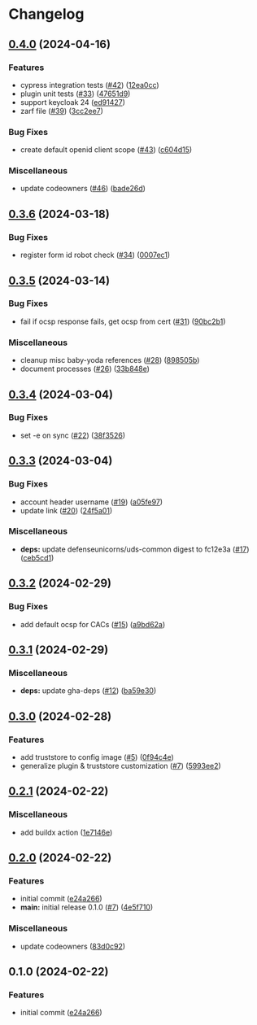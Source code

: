 # Changelog

## [0.4.0](https://github.com/defenseunicorns/uds-identity-config/compare/v0.3.6...v0.4.0) (2024-04-16)


### Features

* cypress integration tests ([#42](https://github.com/defenseunicorns/uds-identity-config/issues/42)) ([12ea0cc](https://github.com/defenseunicorns/uds-identity-config/commit/12ea0ccb0e410f6cc35a2b158bf01dd60f39fa96))
* plugin unit tests ([#33](https://github.com/defenseunicorns/uds-identity-config/issues/33)) ([47651d9](https://github.com/defenseunicorns/uds-identity-config/commit/47651d9192cfbaff88a024a6598f1e1bcc989fcd))
* support keycloak 24 ([ed91427](https://github.com/defenseunicorns/uds-identity-config/commit/ed914270395bdce2cd0320a9abacb0501d871309))
* zarf file ([#39](https://github.com/defenseunicorns/uds-identity-config/issues/39)) ([3cc2ee7](https://github.com/defenseunicorns/uds-identity-config/commit/3cc2ee7c065c4acbd6447d0b5ea506300e85fbf3))


### Bug Fixes

* create default openid client scope ([#43](https://github.com/defenseunicorns/uds-identity-config/issues/43)) ([c604d15](https://github.com/defenseunicorns/uds-identity-config/commit/c604d156abb2ddb24bca40747607cb65c3bf5d6e))


### Miscellaneous

* update codeowners ([#46](https://github.com/defenseunicorns/uds-identity-config/issues/46)) ([bade26d](https://github.com/defenseunicorns/uds-identity-config/commit/bade26dab6f626e10ff6f994c64bab8344ccc534))

## [0.3.6](https://github.com/defenseunicorns/uds-identity-config/compare/v0.3.5...v0.3.6) (2024-03-18)


### Bug Fixes

* register form id robot check ([#34](https://github.com/defenseunicorns/uds-identity-config/issues/34)) ([0007ec1](https://github.com/defenseunicorns/uds-identity-config/commit/0007ec15fb177f99703e5d728bdcd2eb37c0fc5d))

## [0.3.5](https://github.com/defenseunicorns/uds-identity-config/compare/v0.3.4...v0.3.5) (2024-03-14)


### Bug Fixes

* fail if ocsp response fails, get ocsp from cert ([#31](https://github.com/defenseunicorns/uds-identity-config/issues/31)) ([90bc2b1](https://github.com/defenseunicorns/uds-identity-config/commit/90bc2b1e5ed998d71de01be1018b7cade8fcb0d1))


### Miscellaneous

* cleanup misc baby-yoda references ([#28](https://github.com/defenseunicorns/uds-identity-config/issues/28)) ([898505b](https://github.com/defenseunicorns/uds-identity-config/commit/898505b76a80734488edf09a3769b1ac42470072))
* document processes ([#26](https://github.com/defenseunicorns/uds-identity-config/issues/26)) ([33b848e](https://github.com/defenseunicorns/uds-identity-config/commit/33b848e135ff30b27c484abc8462377dcd795b1f))

## [0.3.4](https://github.com/defenseunicorns/uds-identity-config/compare/v0.3.3...v0.3.4) (2024-03-04)


### Bug Fixes

* set -e on sync ([#22](https://github.com/defenseunicorns/uds-identity-config/issues/22)) ([38f3526](https://github.com/defenseunicorns/uds-identity-config/commit/38f352687b31dc6ab76bb32fcc562da8f9cce11f))

## [0.3.3](https://github.com/defenseunicorns/uds-identity-config/compare/v0.3.2...v0.3.3) (2024-03-04)


### Bug Fixes

* account header username ([#19](https://github.com/defenseunicorns/uds-identity-config/issues/19)) ([a05fe97](https://github.com/defenseunicorns/uds-identity-config/commit/a05fe974d7ff8e68dc945f3885e236560de45f85))
* update link ([#20](https://github.com/defenseunicorns/uds-identity-config/issues/20)) ([24f5a01](https://github.com/defenseunicorns/uds-identity-config/commit/24f5a01fa509a522986c69a167c4387c8a2a350c))


### Miscellaneous

* **deps:** update defenseunicorns/uds-common digest to fc12e3a ([#17](https://github.com/defenseunicorns/uds-identity-config/issues/17)) ([ceb5cd1](https://github.com/defenseunicorns/uds-identity-config/commit/ceb5cd1ebe9eb5b01cd9f85321c1f393912245e9))

## [0.3.2](https://github.com/defenseunicorns/uds-identity-config/compare/v0.3.1...v0.3.2) (2024-02-29)


### Bug Fixes

* add default ocsp for CACs ([#15](https://github.com/defenseunicorns/uds-identity-config/issues/15)) ([a9bd62a](https://github.com/defenseunicorns/uds-identity-config/commit/a9bd62a72ed45a62f5ded4a88df80eafb20195dd))

## [0.3.1](https://github.com/defenseunicorns/uds-identity-config/compare/v0.3.0...v0.3.1) (2024-02-29)


### Miscellaneous

* **deps:** update gha-deps ([#12](https://github.com/defenseunicorns/uds-identity-config/issues/12)) ([ba59e30](https://github.com/defenseunicorns/uds-identity-config/commit/ba59e30693aaeb7ea2d053a6c8f01d2e5af92bd5))

## [0.3.0](https://github.com/defenseunicorns/uds-identity-config/compare/v0.2.1...v0.3.0) (2024-02-28)


### Features

* add truststore to config image ([#5](https://github.com/defenseunicorns/uds-identity-config/issues/5)) ([0f94c4e](https://github.com/defenseunicorns/uds-identity-config/commit/0f94c4e084fb9c45da4910d9c6669a6cb2779991))
* generalize plugin & truststore customization ([#7](https://github.com/defenseunicorns/uds-identity-config/issues/7)) ([5993ee2](https://github.com/defenseunicorns/uds-identity-config/commit/5993ee25cc584aa15aed0d8206418cab94ab4928))

## [0.2.1](https://github.com/defenseunicorns/uds-identity-config/compare/v0.2.0...v0.2.1) (2024-02-22)


### Miscellaneous

* add buildx action ([1e7146e](https://github.com/defenseunicorns/uds-identity-config/commit/1e7146e51e5c028ce260c3a973f51f98a12c1a9b))

## [0.2.0](https://github.com/defenseunicorns/uds-identity-config/compare/v0.1.0...v0.2.0) (2024-02-22)


### Features

* initial commit ([e24a266](https://github.com/defenseunicorns/uds-identity-config/commit/e24a266ec2b50274b5205d51c2fde1b2c130bf18))
* **main:** initial release 0.1.0 ([#7](https://github.com/defenseunicorns/uds-identity-config/issues/7)) ([4e5f710](https://github.com/defenseunicorns/uds-identity-config/commit/4e5f710ddb08865e230d922a1c4443b2422f08e4))


### Miscellaneous

* update codeowners ([83d0c92](https://github.com/defenseunicorns/uds-identity-config/commit/83d0c929f448965032fe2656e1274c65bf09637d))

## 0.1.0 (2024-02-22)


### Features

* initial commit ([e24a266](https://github.com/defenseunicorns/uds-identity-config/commit/e24a266ec2b50274b5205d51c2fde1b2c130bf18))
